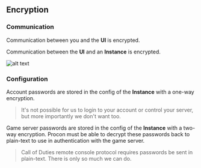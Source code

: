 ## Encryption

### Communication

Communication between you and the **UI** is encrypted.

Communication between the **UI** and an **Instance** is encrypted.

![alt text]({{assets}}/images/features-security-encryption.png "Security - Encryption")

### Configuration

Account passwords are stored in the config of the **Instance** with a one-way encryption.

> It's not possible for us to login to your account or control your server, but more importantly we don't want too.

Game server passwords are stored in the config of the **Instance** with a two-way encryption. Procon must be able to decrypt these passwords back to plain-text to use in authentication with the game server.

> Call of Duties remote console protocol requires passwords be sent in plain-text. There is only so much we can do.
